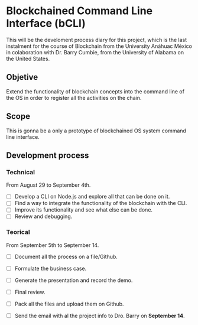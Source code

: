 # Blockchained Command Line Interface (bCLI)

This will be the develoment process diary for this project, which is the last instalment for the course of Blockchain from the University Anáhuac México in colaboration with Dr. Barry Cumbie, from the University of Alabama on the United States.

## Objetive
Extend the functionality of blockchain concepts into the command line of the OS in order to register all the activities on the chain. 

## Scope
This is gonna be a only a prototype of blockchained OS system command line interface.

## Development process
### Technical
From August 29 to September 4th. 
- [ ] Develop a CLI on Node.js and explore all that can be done on it.
- [ ] Find a way to integrate the functionality of the blockchain with the CLI.
- [ ] Improve its functionality and see what else can be done.
- [ ] Review and debugging. 

### Teorical
From September 5th to  September 14.
- [ ] Document all the process on a file/Github.
- [ ] Formulate the business case.
- [ ] Generate the presentation and record the demo.
- [ ] Final review.
- [ ] Pack all the files and upload them on Github.
- [ ] Send the email with al the project info to Dro. Barry on **September 14**. 

